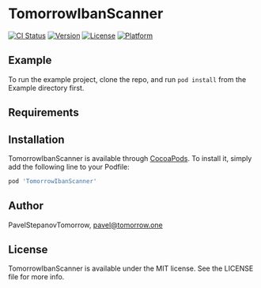 # TomorrowIbanScanner

[![CI Status](https://img.shields.io/travis/PavelStepanovTomorrow/TomorrowIbanScanner.svg?style=flat)](https://travis-ci.org/PavelStepanovTomorrow/TomorrowIbanScanner)
[![Version](https://img.shields.io/cocoapods/v/TomorrowIbanScanner.svg?style=flat)](https://cocoapods.org/pods/TomorrowIbanScanner)
[![License](https://img.shields.io/cocoapods/l/TomorrowIbanScanner.svg?style=flat)](https://cocoapods.org/pods/TomorrowIbanScanner)
[![Platform](https://img.shields.io/cocoapods/p/TomorrowIbanScanner.svg?style=flat)](https://cocoapods.org/pods/TomorrowIbanScanner)

## Example

To run the example project, clone the repo, and run `pod install` from the Example directory first.

## Requirements

## Installation

TomorrowIbanScanner is available through [CocoaPods](https://cocoapods.org). To install
it, simply add the following line to your Podfile:

```ruby
pod 'TomorrowIbanScanner'
```

## Author

PavelStepanovTomorrow, pavel@tomorrow.one

## License

TomorrowIbanScanner is available under the MIT license. See the LICENSE file for more info.
